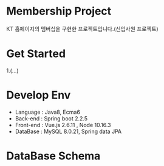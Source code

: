 # Membership Project

KT 홈페이지의 멤버십을 구현한 프로젝트입니다.(신입사원 프로젝트)

# Get Started

1.(...)

# Develop Env

- Language : Java8, Ecma6  
- Back-end : Spring boot 2.2.5  
- Front-end : Vue.js 2.6.11 , Node 10.16.3
- DataBase : MySQL 8.0.21, Spring data JPA  

# DataBase Schema

